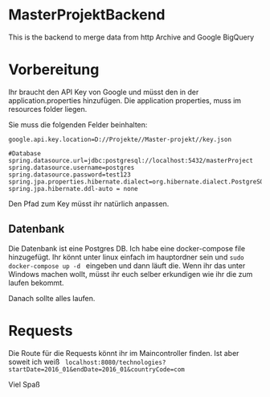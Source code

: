 # MasterProjektBackend
This is the backend to merge data from http Archive and Google BigQuery

# Vorbereitung
Ihr braucht den API Key von Google und müsst den in der application.properties hinzufügen. Die application properties, muss im resources folder liegen.

Sie muss die folgenden Felder beinhalten:
```#google API Key Location
google.api.key.location=D://Projekte//Master-projekt//key.json

#Database
spring.datasource.url=jdbc:postgresql://localhost:5432/masterProject
spring.datasource.username=postgres
spring.datasource.password=test123
spring.jpa.properties.hibernate.dialect=org.hibernate.dialect.PostgreSQL81Dialect
spring.jpa.hibernate.ddl-auto = none 
```

Den Pfad zum Key müsst ihr natürlich anpassen.

## Datenbank

Die Datenbank ist eine Postgres DB. Ich habe eine docker-compose file hinzugefügt. Ihr könnt unter linux einfach im hauptordner sein und ```sudo docker-compose up -d ``` eingeben und dann läuft die. Wenn ihr das unter Windows machen wollt, müsst ihr euch selber erkundigen wie ihr die zum laufen bekommt.

Danach sollte alles laufen.

# Requests

Die Route für die Requests könnt ihr im Maincontroller finden. Ist aber soweit ich weiß ``` localhost:8080/technologies?startDate=2016_01&endDate=2016_01&countryCode=com```

Viel Spaß

